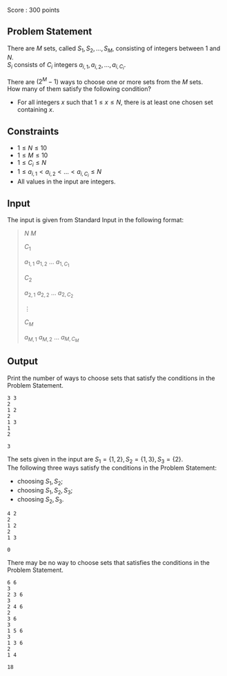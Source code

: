 Score : $300$ points

## Problem Statement

There are $M$ sets, called $S_1, S_2, \dots, S_M$, consisting of integers between $1$ and $N$.<br>
$S_i$ consists of $C_i$ integers $a_{i, 1}, a_{i, 2}, \dots, a_{i, C_i}$.

There are $(2^M-1)$ ways to choose one or more sets from the $M$ sets.<br>
How many of them satisfy the following condition?

- For all integers $x$ such that $1 \leq x \leq N$, there is at least one chosen set containing $x$.

## Constraints

- $1 \leq N \leq 10$
- $1 \leq M \leq 10$
- $1 \leq C_i \leq N$
- $1 \leq a_{i,1} \lt a_{i,2} \lt \dots \lt a_{i,C_i} \leq N$
- All values in the input are integers.

## Input

The input is given from Standard Input in the following format:

> $N$ $M$
> 
> $C_1$
> 
> $a_{1,1}$ $a_{1,2}$ $\dots$ $a_{1,C_1}$
> 
> $C_2$
> 
> $a_{2,1}$ $a_{2,2}$ $\dots$ $a_{2,C_2}$
> 
> $\vdots$
> 
> $C_M$
> 
> $a_{M,1}$ $a_{M,2}$ $\dots$ $a_{M,C_M}$

## Output

Print the number of ways to choose sets that satisfy the conditions in the Problem Statement.

```input1
3 3
2
1 2
2
1 3
1
2
```

```output1
3
```

The sets given in the input are $S_1 = \lbrace 1, 2 \rbrace, S_2 = \lbrace 1, 3 \rbrace, S_3 = \lbrace 2 \rbrace$.<br>
The following three ways satisfy the conditions in the Problem Statement:

- choosing $S_1, S_2$;
- choosing $S_1, S_2, S_3$;
- choosing $S_2, S_3$.

```input2
4 2
2
1 2
2
1 3
```

```output2
0
```

There may be no way to choose sets that satisfies the conditions in the Problem Statement.

```input3
6 6
3
2 3 6
3
2 4 6
2
3 6
3
1 5 6
3
1 3 6
2
1 4
```

```output3
18
```